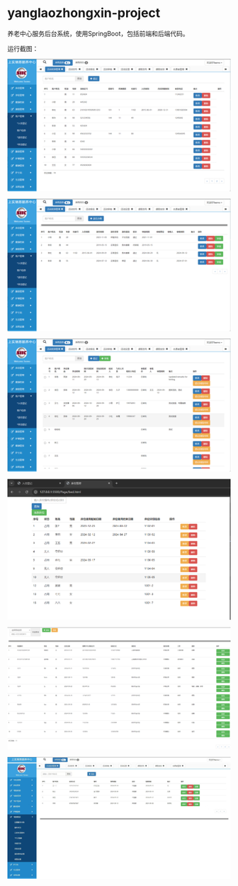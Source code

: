 # yanglaozhongxin-project
养老中心服务后台系统，使用SpringBoot，包括前端和后端代码。

运行截图：

![](https://github.com/renmeiyi/yanglaozhongxin-project/blob/master/img/image-20240914114108765.png?raw=true)

![image-20240914114120515](https://github.com/renmeiyi/yanglaozhongxin-project/blob/master/img/image-20240914114120515.png?raw=true)

![image-20240914114131471](https://github.com/renmeiyi/yanglaozhongxin-project/blob/master/img/image-20240914114131471.png?raw=true)

![image-20240914114138618](https://github.com/renmeiyi/yanglaozhongxin-project/blob/master/img/image-20240914114138618.png?raw=true)

![image-20240914114147087](https://github.com/renmeiyi/yanglaozhongxin-project/blob/master/img/image-20240914114147087.png?raw=true)

![image-20240914114231956](https://github.com/renmeiyi/yanglaozhongxin-project/blob/master/img/image-20240914114231956.png?raw=true)
